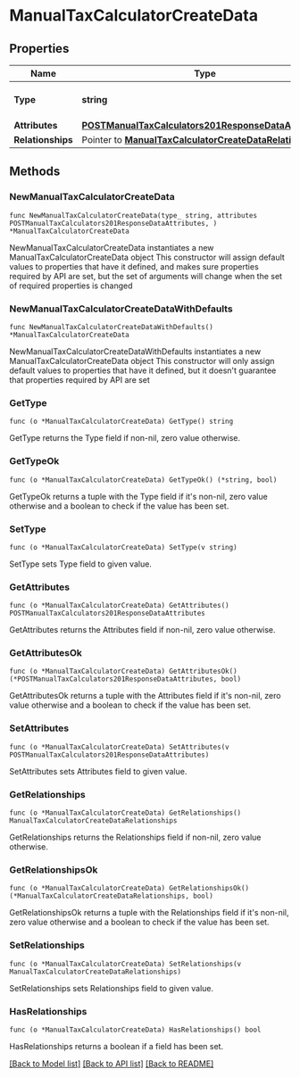 # ManualTaxCalculatorCreateData

## Properties

Name | Type | Description | Notes
------------ | ------------- | ------------- | -------------
**Type** | **string** | The resource&#39;s type | 
**Attributes** | [**POSTManualTaxCalculators201ResponseDataAttributes**](POSTManualTaxCalculators201ResponseDataAttributes.md) |  | 
**Relationships** | Pointer to [**ManualTaxCalculatorCreateDataRelationships**](ManualTaxCalculatorCreateDataRelationships.md) |  | [optional] 

## Methods

### NewManualTaxCalculatorCreateData

`func NewManualTaxCalculatorCreateData(type_ string, attributes POSTManualTaxCalculators201ResponseDataAttributes, ) *ManualTaxCalculatorCreateData`

NewManualTaxCalculatorCreateData instantiates a new ManualTaxCalculatorCreateData object
This constructor will assign default values to properties that have it defined,
and makes sure properties required by API are set, but the set of arguments
will change when the set of required properties is changed

### NewManualTaxCalculatorCreateDataWithDefaults

`func NewManualTaxCalculatorCreateDataWithDefaults() *ManualTaxCalculatorCreateData`

NewManualTaxCalculatorCreateDataWithDefaults instantiates a new ManualTaxCalculatorCreateData object
This constructor will only assign default values to properties that have it defined,
but it doesn't guarantee that properties required by API are set

### GetType

`func (o *ManualTaxCalculatorCreateData) GetType() string`

GetType returns the Type field if non-nil, zero value otherwise.

### GetTypeOk

`func (o *ManualTaxCalculatorCreateData) GetTypeOk() (*string, bool)`

GetTypeOk returns a tuple with the Type field if it's non-nil, zero value otherwise
and a boolean to check if the value has been set.

### SetType

`func (o *ManualTaxCalculatorCreateData) SetType(v string)`

SetType sets Type field to given value.


### GetAttributes

`func (o *ManualTaxCalculatorCreateData) GetAttributes() POSTManualTaxCalculators201ResponseDataAttributes`

GetAttributes returns the Attributes field if non-nil, zero value otherwise.

### GetAttributesOk

`func (o *ManualTaxCalculatorCreateData) GetAttributesOk() (*POSTManualTaxCalculators201ResponseDataAttributes, bool)`

GetAttributesOk returns a tuple with the Attributes field if it's non-nil, zero value otherwise
and a boolean to check if the value has been set.

### SetAttributes

`func (o *ManualTaxCalculatorCreateData) SetAttributes(v POSTManualTaxCalculators201ResponseDataAttributes)`

SetAttributes sets Attributes field to given value.


### GetRelationships

`func (o *ManualTaxCalculatorCreateData) GetRelationships() ManualTaxCalculatorCreateDataRelationships`

GetRelationships returns the Relationships field if non-nil, zero value otherwise.

### GetRelationshipsOk

`func (o *ManualTaxCalculatorCreateData) GetRelationshipsOk() (*ManualTaxCalculatorCreateDataRelationships, bool)`

GetRelationshipsOk returns a tuple with the Relationships field if it's non-nil, zero value otherwise
and a boolean to check if the value has been set.

### SetRelationships

`func (o *ManualTaxCalculatorCreateData) SetRelationships(v ManualTaxCalculatorCreateDataRelationships)`

SetRelationships sets Relationships field to given value.

### HasRelationships

`func (o *ManualTaxCalculatorCreateData) HasRelationships() bool`

HasRelationships returns a boolean if a field has been set.


[[Back to Model list]](../README.md#documentation-for-models) [[Back to API list]](../README.md#documentation-for-api-endpoints) [[Back to README]](../README.md)


